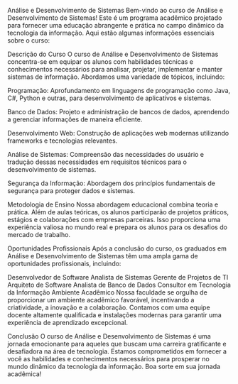 Análise e Desenvolvimento de Sistemas
Bem-vindo ao curso de Análise e Desenvolvimento de Sistemas! Este é um programa acadêmico projetado para fornecer uma educação abrangente e prática no campo dinâmico da tecnologia da informação. Aqui estão algumas informações essenciais sobre o curso:

Descrição do Curso
O curso de Análise e Desenvolvimento de Sistemas concentra-se em equipar os alunos com habilidades técnicas e conhecimentos necessários para analisar, projetar, implementar e manter sistemas de informação. Abordamos uma variedade de tópicos, incluindo:

Programação: Aprofundamento em linguagens de programação como Java, C#, Python e outras, para desenvolvimento de aplicativos e sistemas.

Banco de Dados: Projeto e administração de bancos de dados, aprendendo a gerenciar informações de maneira eficiente.

Desenvolvimento Web: Construção de aplicações web modernas utilizando frameworks e tecnologias relevantes.

Análise de Sistemas: Compreensão das necessidades do usuário e tradução dessas necessidades em requisitos técnicos para o desenvolvimento de sistemas.

Segurança da Informação: Abordagem dos princípios fundamentais de segurança para proteger dados e sistemas.

Metodologia de Ensino
Nossa abordagem educacional combina teoria e prática. Além de aulas teóricas, os alunos participarão de projetos práticos, estágios e colaborações com empresas parceiras. Isso proporciona uma experiência valiosa no mundo real e prepara os alunos para os desafios do mercado de trabalho.

Oportunidades Profissionais
Após a conclusão do curso, os graduados em Análise e Desenvolvimento de Sistemas têm uma ampla gama de oportunidades profissionais, incluindo:

Desenvolvedor de Software
Analista de Sistemas
Gerente de Projetos de TI
Arquiteto de Software
Analista de Banco de Dados
Consultor em Tecnologia da Informação
Ambiente Acadêmico
Nossa faculdade se orgulha de proporcionar um ambiente acadêmico favorável, incentivando a criatividade, a inovação e a colaboração. Contamos com uma equipe docente altamente qualificada e instalações modernas para garantir uma experiência de aprendizado excepcional.

Conclusão
O curso de Análise e Desenvolvimento de Sistemas é uma jornada emocionante para aqueles que buscam uma carreira gratificante e desafiadora na área de tecnologia. Estamos comprometidos em fornecer a você as habilidades e conhecimentos necessários para prosperar no mundo dinâmico da tecnologia da informação. Boa sorte em sua jornada acadêmica!





